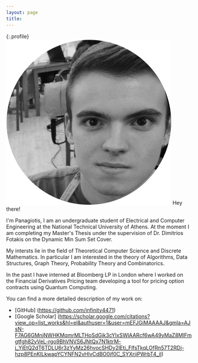 ```yaml
---
layout: page
title:
---
```


{:.profile}
![profile](profile.png)
Hey there!

I'm Panagiotis, I am an undergraduate student of Electrical and Computer
Engineering at the National Technical University of Athens. At the moment I am
completing my Master's Thesis under the supervision of Dr. Dimitrios Fotakis on
the Dynamic Min Sum Set Cover.

My intersts lie in the field of Theoretical Computer Science and Discrete
Mathematics. In particular I am interested in the theory of Algorithms, Data
Structures, Graph Theory, Probability Theory and Combinatorics.

In the past I have interned at Bloomberg LP in London where I worked on the
Financial Derivatives Pricing team developing a tool for pricing option
contracts using Quantum Computing.

You can find a more detailed description of my work on:

* [GitHub] (https://github.com/infinity4471)
* [Google Scholar] (https://scholar.google.com/citations?view_op=list_works&hl=el&authuser=1&user=mEFJGiMAAAAJ&gmla=AJsN-F7AG6GMnjNWHKMqmrMLTHoSdGik3cYIxSWlAARcf6wA49yMaZ8MlFmgtfgh82yVeL-rgo9BhVNVS6JNtQx7N1ktrM-j_YiEtQ2dT6TDLU6r3zYyMz26hvocSHDy2lEtj_FlfsTkqLOfRn57T2RDj-hzp8PEnKlLkwapYCYNFN2vHlvCdBO0jf0C_SYXrjiPWrbT4_iI)
